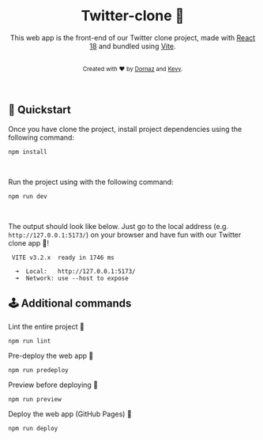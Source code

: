 <br />
<div align="center">
  <h1>Twitter-clone 🦜</h1>
  <p>
    This web app is the front-end of our Twitter clone project, made with <a href="https://reactjs.org/">React 18</a> and bundled using <a href="https://vitejs.dev/">Vite</a>.
  </p>
  <br />
  <sub>
    Created with ❤️ by <a href="https://github.com/dorix1990">Dornaz</a> and <a href="https://github.com/frankmbappe">Kevy</a>.
  </sub>
</div>

<br />
<br />

## 🚀 Quickstart

Once you have clone the project, install project dependencies using the following command:

```shell
npm install
```

<br />

Run the project using with the following command:

```shell
npm run dev
```

<br />

The output should look like below. Just go to the local address (e.g. `http://127.0.0.1:5173/`) on your browser and have fun with our Twitter clone app 🎉!

```shell
 VITE v3.2.x  ready in 1746 ms

  ➜  Local:   http://127.0.0.1:5173/
  ➜  Network: use --host to expose
```

## 🕹️ Additional commands

Lint the entire project 🐛

```shell
npm run lint
```

Pre-deploy the web app 🎨

```shell
npm run predeploy
```

Preview before deploying 🔮

```shell
npm run preview
```

Deploy the web app (GitHub Pages) 🚀

```shell
npm run deploy
```
